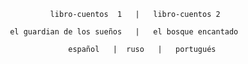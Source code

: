               libro-cuentos  1   |   libro-cuentos 2
              
     el guardian de los sueños   |   el bosque encantado

                  español   |  ruso   |   portugués

